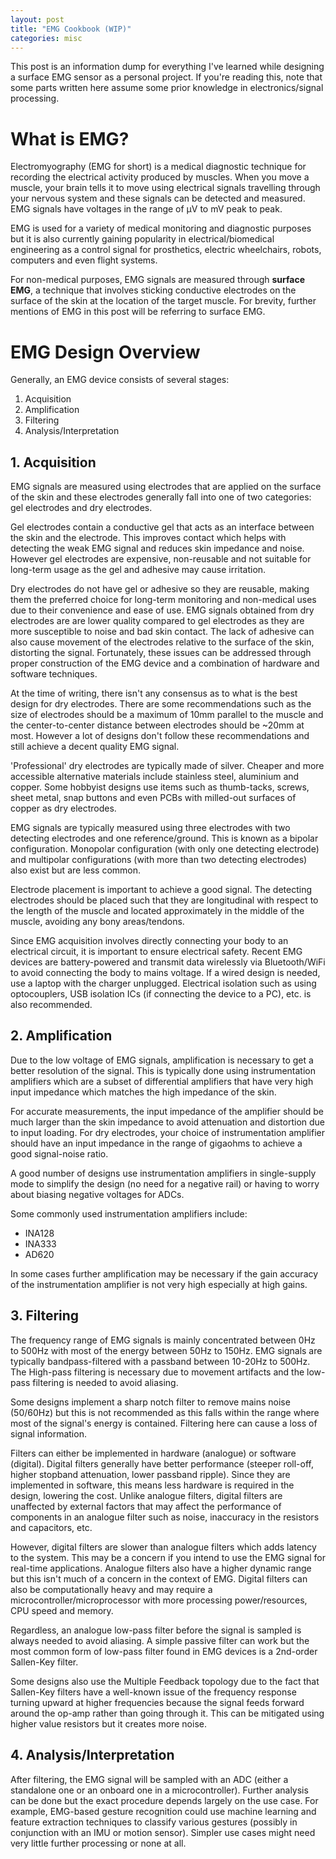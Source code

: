 ```yaml
---
layout: post
title: "EMG Cookbook (WIP)"
categories: misc
---
```


This post is an information dump for everything I've learned while designing a surface EMG sensor as a personal project. If you're reading this, note that some parts written here assume some prior knowledge in electronics/signal processing. 

# What is EMG?
Electromyography (EMG for short) is a medical diagnostic technique for recording the electrical activity produced by muscles. When you move a muscle, your brain tells it to move using electrical signals travelling through your nervous system and these signals can be detected and measured. EMG signals have voltages in the range of μV to mV peak to peak.

EMG is used for a variety of medical monitoring and diagnostic purposes but it is also currently gaining popularity in electrical/biomedical engineering as a control signal for prosthetics, electric wheelchairs, robots, computers and even flight systems. 

For non-medical purposes, EMG signals are measured through **surface EMG**, a technique that involves sticking conductive electrodes on the surface of the skin at the location of the target muscle. For brevity, further mentions of EMG in this post will be referring to surface EMG. 

# EMG Design Overview
Generally, an EMG device consists of several stages: 
1. Acquisition
2. Amplification
3. Filtering
4. Analysis/Interpretation

## 1. Acquisition
EMG signals are measured using electrodes that are applied on the surface of the skin and these electrodes generally fall into one of two categories: gel electrodes and dry electrodes. 

Gel electrodes contain a conductive gel that acts as an interface between the skin and the electrode. This improves contact which helps with detecting the weak EMG signal and reduces skin impedance and noise. However gel electrodes are expensive, non-reusable and not suitable for long-term usage as the gel and adhesive may cause irritation.  

Dry electrodes do not have gel or adhesive so they are reusable, making them the preferred choice for long-term monitoring and non-medical uses due to their convenience and ease of use. EMG signals obtained from dry electrodes are are lower quality compared to gel electrodes as they are more susceptible to noise and bad skin contact. The lack of adhesive can also cause movement of the electrodes relative to the surface of the skin, distorting the signal. Fortunately, these issues can be addressed through proper construction of the EMG device and a combination of hardware and software techniques. 

At the time of writing, there isn't any consensus as to what is the best design for dry electrodes. There are some recommendations such as the size of electrodes should be a maximum of 10mm parallel to the muscle and the center-to-center distance between electrodes should be ~20mm at most. However a lot of designs don't follow these recommendations and still achieve a decent quality EMG signal. 

'Professional' dry electrodes are typically made of silver. Cheaper and more accessible alternative materials include stainless steel, aluminium and copper. Some hobbyist designs use items such as thumb-tacks, screws, sheet metal, snap buttons and even PCBs with milled-out surfaces of copper as dry electrodes. 

EMG signals are typically measured using three electrodes with two detecting electrodes and one reference/ground. This is known as a bipolar configuration. Monopolar configuration (with only one detecting electrode) and multipolar configurations (with more than two detecting electrodes) also exist but are less common. 

Electrode placement is important to achieve a good signal. The detecting electrodes should be placed such that they are longitudinal with respect to the length of the muscle and located approximately in the middle of the muscle, avoiding any bony areas/tendons. 

Since EMG acquisition involves directly connecting your body to an electrical circuit, it is important to ensure electrical safety. Recent EMG devices are battery-powered and transmit data wirelessly via Bluetooth/WiFi to avoid connecting the body to mains voltage. If a wired design is needed, use a laptop with the charger unplugged. Electrical isolation such as using optocouplers, USB isolation ICs (if connecting the device to a PC), etc. is also recommended.  

## 2. Amplification
Due to the low voltage of EMG signals, amplification is necessary to get a better resolution of the signal. This is typically done using instrumentation amplifiers which are a subset of differential amplifiers that have very high input impedance which matches the high impedance of the skin. 

For accurate measurements, the input impedance of the amplifier should be much larger than the skin impedance to avoid attenuation and distortion due to input loading. For dry electrodes, your choice of instrumentation amplifier should have an input impedance in the range of gigaohms to achieve a good signal-noise ratio. 

A good number of designs use instrumentation amplifiers in single-supply mode to simplify the design (no need for a negative rail) or having to worry about biasing negative voltages for ADCs. 

Some commonly used instrumentation amplifiers include:
- INA128
- INA333
- AD620

In some cases further amplification may be necessary if the gain accuracy of the instrumentation amplifier is not very high especially at high gains. 

## 3. Filtering
The frequency range of EMG signals is mainly concentrated between 0Hz to 500Hz with most of the energy between 50Hz to 150Hz. EMG signals are typically bandpass-filtered with a passband between 10-20Hz to 500Hz. The High-pass filtering is necessary due to movement artifacts and the low-pass filtering is needed to avoid aliasing. 

Some designs implement a sharp notch filter to remove mains noise (50/60Hz) but this is not recommended as  this falls within the range where most of the signal's energy is contained. Filtering here can cause a loss of signal information. 

Filters can either be implemented in hardware (analogue) or software (digital). Digital filters generally have better performance (steeper roll-off, higher stopband attenuation, lower passband ripple). Since they are implemented in software, this means less hardware is required in the design, lowering the cost. Unlike analogue filters, digital filters are unaffected by external factors that may affect the performance of components in an analogue filter such as noise, inaccuracy in the resistors and capacitors, etc. 

However, digital filters are slower than analogue filters which adds latency to the system. This may be a concern if you intend to use the EMG signal for real-time applications. Analogue filters also have a higher dynamic range but this isn't much of a concern in the context of EMG. Digital filters can also be computationally heavy and may require a microcontroller/microprocessor with more processing power/resources, CPU speed and memory. 

Regardless, an analogue low-pass filter before the signal is sampled is always needed to avoid aliasing. A simple passive filter can work but the most common form of low-pass filter found in EMG devices is a 2nd-order Sallen-Key filter. 

Some designs also use the Multiple Feedback topology due to the fact that Sallen-Key filters have a well-known issue of the frequency response turning upward at higher frequencies because the signal feeds forward around the op-amp rather than going through it. This can be mitigated using higher value resistors but it creates more noise.  


## 4. Analysis/Interpretation
After filtering, the EMG signal will be sampled with an ADC (either a standalone one or an onboard one in a microcontroller). Further analysis can be done but the exact procedure depends largely on the use case. For example, EMG-based gesture recognition could use machine learning and feature extraction techniques to classify various gestures (possibly in conjunction with an IMU or motion sensor). Simpler use cases might need very little further processing or none at all. 
